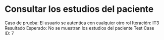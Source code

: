# Consultar los estudios del paciente

Caso de prueba: El usuario se autentica con cualquier otro rol
Iteración: IT3
Resultado Esperado: No se muestran los estudios del paciente
Test Case ID: 7